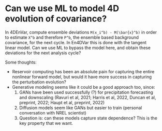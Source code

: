 # Can we use ML to model 4D evolution of covariance?


In 4DEnVar, compute ensemble deviations `M(x_i^b) - M(\bar{x}^b)`
in order to estimate `X^b` and therefore `P^b`, the ensemble based background
covariance, for the next cycle.
In En4DVar this is done with the tangent linear model.
Can we use ML to bypass the model here, and obtain these deviations for the next
analysis cycle?

Some thoughts:
- Reservoir computing has been an absolute pain for capturing the entire
  nonlinear forward model, but would it have more success in capturing the
  perturbation evolution?
- Generative modeling seems like it could be a good approach too, since:
  1. GANs have been used successfully (?) for precipitation forecasting and
     downscaling (Ravuri et al, 2021; Harris et al, 2022, Duncan et al,
     preprint, 2022; Haupt et al, preprint, 2022)
  2. Diffusion models seem like GANs but easier to train (personal conversation
     with NREL scientist)
  3. Question is: can these models capture state dependence? This is the key
     property that we want.
